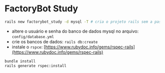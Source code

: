 # FactoryBot Study
```sh
rails new factorybot_study -d mysql -T # cria o projeto rails sem a pasta padrão de testes
```
- altere o usuário e senha do banco de dados mysql no arquivo: `config/database.yml`
- crie os bancos de dados: `rails db:create`
- instale o `rspce`: [https://www.rubydoc.info/gems/rspec-rails](https://www.rubydoc.info/gems/rspec-rails)
```sh
bundle install
rails generate rspec:install
```
